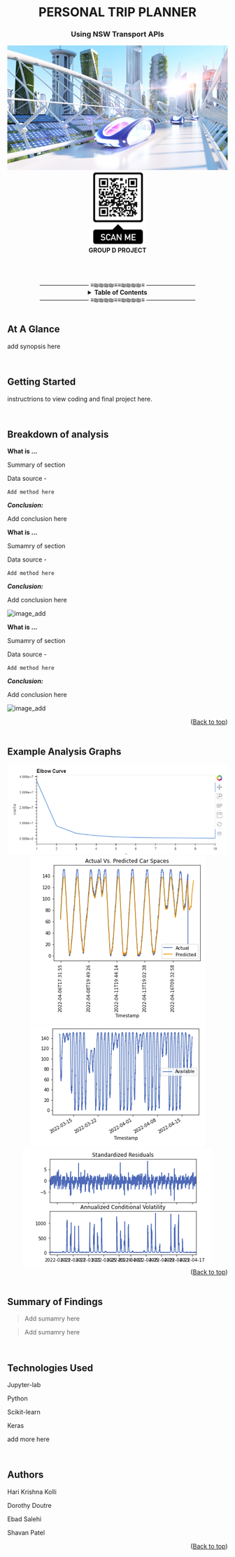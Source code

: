 <div id="top"></div>

<h1 align="center">PERSONAL TRIP PLANNER</h1>
<h3 align="center">Using NSW Transport APIs </h3>

<div align="center">  
    <section><img src="Images/logo2.jpg"/></section>
    <section><img src="Images/QR-code.png"/></section>
    <section> <b> GROUP D PROJECT </b> </section>
</div>



<br><br>
<div align="center">
———————— ≡₪₪₪₪≡≡₪₪₪₪≡ ————————

<!-- TABLE OF CONTENTS -->
<details align="center">
  <summary> <b>Table of Contents</b></summary>
  <ul>
        <li><a href="#Glance"> At A Glance</a> </li>   
        <li><a href="#GettingStarted">Getting Started</a></li>
        <li><a href="#Analysis"> Breakdown of Analysis</a></li>
        <li><a href="#Graphs">Analysis Graphs</a></li>  
        <li><a href="#Summary">Summary</a></li>    
        <li><a href="#Tech">Technologies Used</a></li>
        <li><a href="#Authors">Authors</a></li>
  </ul>
</details>
———————— ≡₪₪₪₪≡≡₪₪₪₪≡ ————————
</div><br>

<div id="Glance">

## At A Glance    

    
add synopsis here 

</div><br>


<div id="GettingStarted">
    
## Getting Started

    
instructrions to view coding and final project here.
      
</div><br>




<div id="Analysis">
    
## Breakdown of analysis

    
**What is ...**

Summary of section

Data source - 

```
Add method here
```
***Conclusion:***

Add conclusion here


**What is ...**

Sumamry of section

Data source -

```
Add method here
```
***Conclusion:***

Add conclusion here


![image_add]()


**What is ...**

Sumamry of section 

Data source - 
```
Add method here
```
***Conclusion:***

Add conclusion here

![image_add]()
    
<div align="right">(<a href="#top">Back to top</a>)</div>
</div><br>



<div id="Graphs">
    
## Example Analysis Graphs


<div align="center">  
    <section><img src="Images/elbow_1.png"/></section>
    <section><img src="Images/carspace_1.png"/></section>
    <section><img src="Images/carspace_2.png"/></section>
    <section><img src="Images/carspace_3.png"/></section>
</div>
    

<div align="right">(<a href="#top">Back to top</a>)</div>
    
</div><br>


<div id="Summary">

## Summary of Findings

    
> Add sumamry here

> Add sumamry here

    
</div><br>


<div id="Tech">
    
## Technologies Used
 
    
Jupyter-lab

Python
    
Scikit-learn
    
Keras

add more here

</div><br>

<div id="Authors">
    
## Authors
    
Hari Krishna Kolli

Dorothy Doutre

Ebad Salehi

Shavan Patel

<div align="right">(<a href="#top">Back to top</a>)</div>
    
</div><br>
